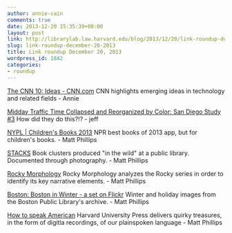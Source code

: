 ```yaml
---
author: annie-cain
comments: true
date: 2013-12-20 15:35:39+00:00
layout: post
link: http://librarylab.law.harvard.edu/blog/2013/12/20/link-roundup-december-20-2013/
slug: link-roundup-december-20-2013
title: Link roundup December 20, 2013
wordpress_id: 1842
categories:
- roundup
---
```


[The CNN 10: Ideas - CNN.com](http://www.cnn.com/interactive/2013/12/tech/cnn10-ideas/)
CNN highlights emerging ideas in technology and related fields - Annie

[Midday Traffic Time Collapsed and Reorganized by Color: San Diego Study #3](http://vimeo.com/82038912)
How did they do this?!? - jeff

[NYPL | Children's Books 2013](http://labs.nypl.org/childrens-books-2013/)
NPR best books of 2013 app, but for children's books. - Matt Phillips

[STACKS](https://inthestacks.squarespace.com/)
Book clusters produced "in the wild" at a public library. Documented through photography. - Matt Phillips

[Rocky Morphology](http://fathom.info/rocky/)
Rocky Morphology analyzes the Rocky series in order to identify its key narrative elements. - Matt Phillips

[Boston: Boston in Winter - a set on Flickr](http://www.flickr.com/photos/boston_public_library/sets/72157628499204875/)
Winter and holiday images from the Boston Public Library's archive. - Matt Phillips

[How to speak American](http://news.harvard.edu/gazette/story/2013/12/how-to-speak-american/?utm_source=SilverpopMailing&utm_medium=email&utm_campaign=12.06.daily%201)
Harvard University Press delivers quirky treasures, in the form of digitla recordings, of our plainspoken language - Matt Phillips
